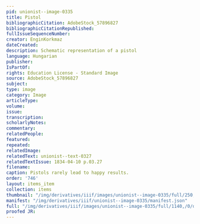 ```yaml
---
pid: unionist--image-0335
title: Pistol
bibliographicCitation: AdobeStock_57896827
bibliographicCitationRepublished: 
fullIssueSequenceNumber: 
creator: EnginKorkmaz
dateCreated: 
description: Schematic representation of a pistol
language: Hungarian
publisher: 
IsPartOf: 
rights: Education License - Standard Image
source: AdobeStock_57896827
subject: 
type: image
category: Image
articleType: 
volume: 
issue: 
transcription: 
scholarlyNotes: 
commentary: 
relatedPeople: 
featured: 
repeated: 
relatedImage: 
relatedText: unionist--text-0327
relatedTextIssue: 1834-04-10 p.03.27
filename: 
caption: Pistols rarely lead to happy results.
order: '746'
layout: items_item
collection: items
thumbnail: "/img/derivatives/iiif/images/unionist--image-0335/full/250,/0/default.jpg"
manifest: "/img/derivatives/iiif/unionist--image-0335/manifest.json"
full: "/img/derivatives/iiif/images/unionist--image-0335/full/1140,/0/default.jpg"
proofed JR: 
---
```

